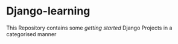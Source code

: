 # Django-learning

This Repository contains some *getting started* Django Projects in a categorised manner

